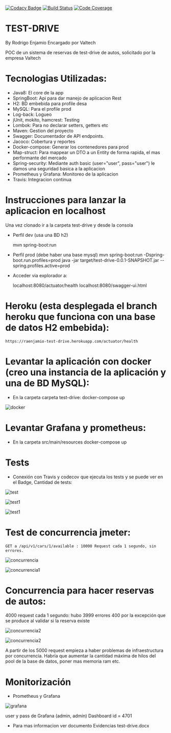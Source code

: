 ﻿ 
[![Codacy Badge](https://api.codacy.com/project/badge/Grade/2673ac5373bd4f13aa403e4389862abc)](https://app.codacy.com/app/raenjamio/valtech-testdrive?utm_source=github.com&utm_medium=referral&utm_content=raenjamio/valtech-testdrive&utm_campaign=Badge_Grade_Dashboard)
[![Build Status](https://travis-ci.org/raenjamio/valtech-testdrive.png?branch=master)](https://travis-ci.org/raenjamio/valtech-testdrive)
[![Code Coverage](https://img.shields.io/codecov/c/github/raenjamio/valtech-testdrive/master.svg)](https://codecov.io/github/raenjamio/valtech-testdrive?branch=master)

# TEST-DRIVE 
By Rodrigo Enjamio
Encargado por Valtech

POC de un sistema de reservas de test-drive de autos, solicitado por la empresa Valtech

# Tecnologias Utilizadas:
- Java8: El core de la app
- SpringBoot: Api para dar manejo de aplicacion Rest
- H2: BD embebida para profile desa
- MySQL: Para el profile prod
- Log-back: Logueo
- jUnit, mokito, hamcrest: Testing
- Lombok: Para no declarar setters, getters etc
- Maven: Gestion del proyecto
- Swagger: Documentador de API endpoints.
- Jacoco: Cobertura y reportes
- Docker-compose: Generar los contenedores para prod
- Map-struct: Para mappear un DTO a un Entity de forma rapida, el mas performante del mercado
- Spring-security: Mediante auth basic (user="user", pass="user") le damos una seguridad basica a la aplicacion
- Prometheus y Grafana: Monitoreo de la aplicacion
- Travis: Integracion continua

# Instrucciones para lanzar la aplicacion en localhost
Una vez clonado ir a la carpeta test-drive y desde la consola

- Perfil dev (usa una BD h2)

    mvn spring-boot:run

- Perfil prod (debe haber una base mysql)
    mvn spring-boot:run -Dspring-boot.run.profiles=prod
    java -jar target/test-drive-0.0.1-SNAPSHOT.jar --spring.profiles.active=prod

- Acceder via explorador a:

    localhost:8080/actuator/health
    localhost:8080/swagger-ui.html


# Heroku (esta desplegada el branch heroku que funciona con una base de datos H2 embebida):

    https://raenjamio-test-drive.herokuapp.com/actuator/health



# Levantar la aplicación con docker (creo una instancia de la aplicación y una de BD MySQL):
- En la carpeta  carpeta test-drive:
    docker-compose up
    
 ![docker](./images/dockers.png)

# Levantar Grafana y prometheus:
- En la carpeta src/main/resources
    docker-compose up


# Tests
- Conexión con Travis y codecov	 que ejecuta los tests y se puede ver en el Badge, Cantidad de tests:

![test](./images/travis.png)

![test1](./images/testjunit.png)

![test1](./images/testcoverage.png)

# Test de concurrencia jmeter:

    GET a /api/v1/cars/1/available : 10000 Request cada 1 segundo, sin errores.


![concurrencia](./images/concurrencia10000-1.png)

![concurrencia1](./images/concurrencia10000-2.png)

# Concurrencia para hacer reservas de autos:
4000 request cada 1 segundo: hubo 3999 errores 400 por la excepción que se produce al validar si la reserva existe

![concurrencia2](./images/concurrencia4000-1.png)

![concurrencia2](./images/concurrencia4000-2.png)

A partir de los 5000 request empieza a haber problemas de infraestructura por concurrencia. Habría que aumentar la cantidad máxima de hilos del pool de la base de datos, poner mas memoria ram etc.

# Monitorización
- Prometheus y Grafana

![grafana](./images/grafana.png)

user y pass de Grafana (admin, admin)
Dashboard id = 4701


- Para mas informacion ver documento Evidencias test-drive.docx


